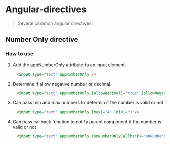 # Angular-directives

> Several common angular directives.


## Number Only directive

### How to use

1. Add the appNumberOnly attribute to an input element.

```html
     <input type="text" appNumberOnly />
  ```

2. Determine if allow negative number or decimal.

```html
     <input type="text" appNumberOnly [allowDecimal]="true" [allowNegative]="true"/>
  ```
  
3. Can pass min and max numbers to determin if the number is valid or not

```html
     <input type="text" appNumberOnly [max]="4" [min]="1"/>
  ```

4. Can pass callback function to notify parent component if the number is valid or not

```html
     <input type="text" appNumberOnly (onNumberOnlyCallback)="onNumberOnlyCallback($event)"/>
  ```
  

